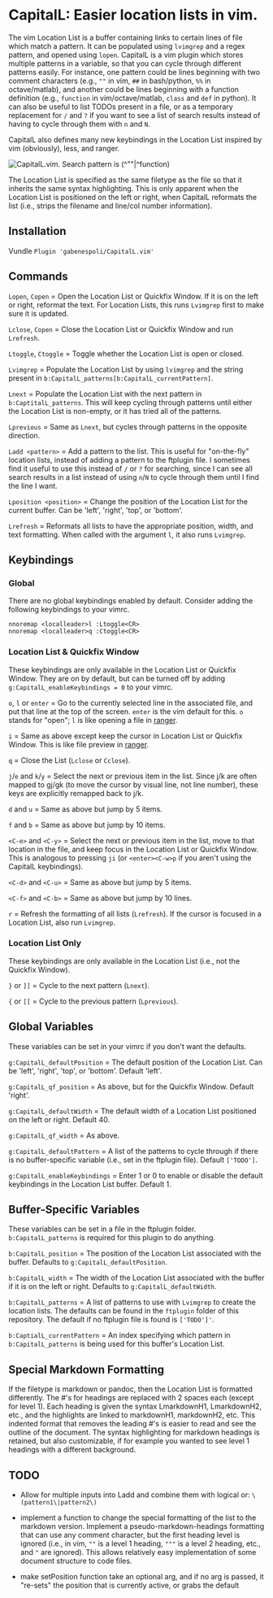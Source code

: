 # CapitalL: Easier location lists in vim.

The vim Location List is a buffer containing links to certain lines of file which match a pattern. It can be populated using `lvimgrep` and a regex pattern, and opened using `lopen`. CapitalL is a vim plugin which stores multiple patterns in a variable, so that you can cycle through different patterns easily. For instance, one pattern could be lines beginning with two comment characters (e.g., `""` in vim, `##` in bash/python, `%%` in octave/matlab), and another could be lines beginning with a function definition (e.g., `function` in vim/octave/matlab, `class` and `def` in python). It can also be useful to list TODOs present in a file, or as a temporary replacement for `/` and `?` if you want to see a list of search results instead of having to cycle through them with `n` and `N`.

CapitalL also defines many new keybindings in the Location List inspired by vim (obviously), less, and ranger.

![CapitalL.vim. Search pattern is \(^\"\"\|^function\)](http://i.imgur.com/OQKSzrM.png)

The Location List is specified as the same filetype as the file so that it inherits the same syntax highlighting. This is only apparent when the Location List is positioned on the left or right, when CapitalL reformats the list (i.e., strips the filename and line/col number information).

## Installation

Vundle `Plugin 'gabenespoli/CapitalL.vim'`

## Commands

`Lopen`, `Copen` = Open the Location List or Quickfix Window. If it is on the left or right, reformat the text. For Location Lists, this runs `Lvimgrep` first to make sure it is updated.

`Lclose`, `Copen` = Close the Location List or Quickfix Window and run `Lrefresh`.

`Ltoggle`, `Ctoggle` = Toggle whether the Location List is open or closed.

`Lvimgrep` = Populate the Location List by using `lvimgrep` and the string present in `b:CapitalL_patterns[b:CapitalL_currentPattern]`.

`Lnext` = Populate the Location List with the next pattern in `b:CaptitalL_patterns`. This will keep cycling through patterns until either the Location List is non-empty, or it has tried all of the patterns.

`Lprevious` = Same as `Lnext`, but cycles through patterns in the opposite direction.

`Ladd <pattern>` = Add a pattern to the list. This is useful for "on-the-fly" location lists, instead of adding a pattern to the ftplugin file. I sometimes find it useful to use this instead of `/` or `?` for searching, since I can see all search results in a list instead of using `n`/`N` to cycle through them until I find the line I want.

`Lposition <position>` = Change the position of the Location List for the current buffer. Can be 'left', 'right', 'top', or 'bottom'.

`Lrefresh` = Reformats all lists to have the appropriate position, width, and text formatting. When called with the argument `l`, it also runs `Lvimgrep`.

## Keybindings

### Global

There are no global keybindings enabled by default. Consider adding the following keybindings to your vimrc.

```
nnoremap <localleader>l :Ltoggle<CR>
nnoremap <localleader>q :Ctoggle<CR>
```

### Location List & Quickfix Window

These keybindings are only available in the Location List or Quickfix Window. They are on by default, but can be turned off by adding `g:CapitalL_enableKeybindings = 0` to your vimrc.

`o`, `l` or `enter` = Go to the currently selected line in the associated file, and put that line at the top of the screen. `enter` is the vim default for this. `o` stands for "open"; `l` is like opening a file in [ranger](https://github.com/ranger/ranger).

`i` = Same as above except keep the cursor in Location List or Quickfix Window. This is like file preview in [ranger](https://github.com/ranger/ranger).

`q` = Close the List (`Lclose` or `Cclose`).

`j`/`e` and `k`/`y` = Select the next or previous item in the list. Since j/k are often mapped to gj/gk (to move the cursor by visual line, not line number), these keys are explicitly remapped back to j/k.

`d` and `u` = Same as above but jump by 5 items.

`f` and `b` = Same as above but jump by 10 items.

`<C-e>` and `<C-y>` = Select the next or previous item in the list, move to that location in the file, and keep focus in the Location List or Quickfix Window. This is analogous to pressing `ji` (or `<enter><C-w>p` if you aren't using the CapitalL keybindings).

`<C-d>` and `<C-u>` = Same as above but jump by 5 items.

`<C-f>` and `<C-b>` = Same as above but jump by 10 lines.

`r` = Refresh the formatting of all lists (`Lrefresh`). If the cursor is focused in a Location List, also run `Lvimgrep`.

### Location List Only

These keybindings are only available in the Location List (i.e., not the Quickfix Window).

`}` or `]]` = Cycle to the next pattern (`Lnext`).

`{` or `[[` = Cycle to the previous pattern (`Lprevious`).

## Global Variables

These variables can be set in your vimrc if you don't want the defaults.

`g:CapitalL_defaultPosition` = The default position of the Location List. Can be 'left', 'right', 'top', or 'bottom'. Default 'left'.

`g:CapitalL_qf_position` = As above, but for the Quickfix Window. Default 'right'.

`g:CapitalL_defaultWidth` = The default width of a Location List positioned on the left or right. Default 40.

`g:CapitalL_qf_width` = As above.

`g:CapitalL_defaultPattern` = A list of the patterns to cycle through if there is no buffer-specific variable (i.e., set in the ftplugin file). Default `['TODO']`.

`g:CapitalL_enableKeybindings` = Enter 1 or 0 to enable or disable the default keybindings in the Location List buffer. Default 1.

## Buffer-Specific Variables

These variables can be set in a file in the ftplugin folder. `b:CapitalL_patterns` is required for this plugin to do anything.

`b:CapitalL_position` = The position of the Location List associated with the buffer. Defaults to `g:CapitalL_defaultPosition`.

`b:CapitalL_width` = The width of the Location List associated with the buffer if it is on the left or right. Defaults to `g:CapitalL_defaultWidth`.

`b:CapitalL_patterns` = A list of patterns to use with `Lvimgrep` to create the location lists. The defaults can be found in the `ftplugin` folder of this repository. The default if no ftplugin file is found is `['TODO']'`.

`b:CaptialL_currentPattern` = An index specifying which pattern in `b:CapitalL_patterns` is being used for this buffer's Location List.

## Special Markdown Formatting

If the filetype is markdown or pandoc, then the Location List is formatted differently. The #'s for headings are replaced with 2 spaces each (except for level 1). Each heading is given the syntax LmarkdownH1, LmarkdownH2, etc., and the highlights are linked to markdownH1, markdownH2, etc. This indented format that removes the leading #'s is easier to read and see the outline of the document. The syntax highlighting for markdown headings is retained, but also customizable, if for example you wanted to see level 1 headings with a different background.

## TODO

- Allow for multiple inputs into Ladd and combine them with logical or: `\(pattern1\|pattern2\)`

- implement a function to change the special formatting of the list to the markdown version. Implement a pseudo-markdown-headings formatting that can use any comment character, but the first heading level is ignored (i.e., in vim, `""` is a level 1 heading, `"""` is a level 2 heading, etc., and `"` are ignored). This allows relatively easy implementation of some document structure to code files.

- make setPosition function take an optional arg, and if no arg is passed, it "re-sets" the position that is currently active, or grabs the default

